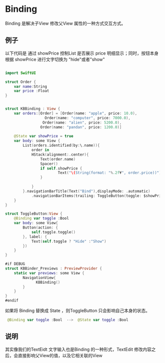 # Binding

 Binding 是解决子View 修改父View 属性的一种方式交互方式。  


##  例子

以下代码是 通过 showPrice 控制List 是否展示 price 明细显示；同时，按钮本身根据 showPrice 进行文字切换为 "hide"或者"show"


``` Swift

import SwiftUI 

struct Order {
    var name:String
    var price :Float
}


struct KBBinding : View {
    var orders:[Order] = [Order(name: "apple", price: 10.0),
                  Order(name: "computer", price: 7000.0),
                 Order(name: "alien", price: 5200.0),
                Order(name: "pandan", price: 1200.0)]
    
    @State var showPrice = true
    var body: some View {
        List(orders.identified(by:\.name)){
            order in
            HStack(alignment:.center){
                Text(order.name)
                Spacer()
                if self.showPrice {
                        Text("\(String(format: "%.2f¥", order.price))").font(Font.system(.caption)).foregroundColor(.red)
                }
            
            }
        }.navigationBarTitle(Text("Bind"),displayMode: .automatic)
            .navigationBarItems(trailing: ToggleButton(toggle: $showPrice))
    }
}

struct ToggleButton:View {
    @Binding var toggle :Bool
    var body: some View{
        Button(action: {
            self.toggle.toggle()
        }, label: {
            Text(self.toggle ? "Hide" :"Show")
        })
    }
}

#if DEBUG
struct KBBinder_Previews : PreviewProvider {
    static var previews: some View {
        NavigationView{
              KBBinding()
        }
    }
}
#endif

```

如果将  Binding 替换成 State ，则ToggleButton 只会影响自己本身的状态。 
```Swift
 @Binding var toggle :Bool  -->  @State var toggle :Bool

```

## 说明
其实像我们的TextEidt 文字输入也是Binding 的一种形式，TextEdit 修改内容之后，会直接影响父View的值，以及它相关联的View


